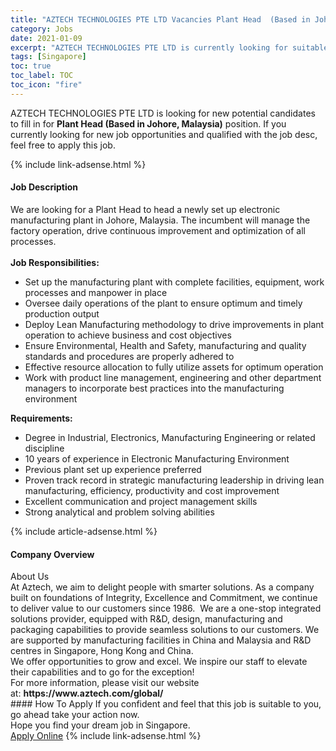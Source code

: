 ```yaml
---
title: "AZTECH TECHNOLOGIES PTE LTD Vacancies Plant Head  (Based in Johore, Malaysia)" 
category: Jobs 
date: 2021-01-09 
excerpt: "AZTECH TECHNOLOGIES PTE LTD is currently looking for suitable person to fill in the Plant Head  (Based in Johore, Malaysia) which positioned at Singapore" 
tags: [Singapore] 
toc: true 
toc_label: TOC 
toc_icon: "fire" 
--- 
```


<p>AZTECH TECHNOLOGIES PTE LTD is looking for new potential candidates to fill in for <b>Plant Head  (Based in Johore, Malaysia)</b> position. If you currently looking for new job opportunities and qualified with the job desc, feel free to apply this job.
</p>{% include link-adsense.html %} 
<div><div><h4>Job Description</h4></div><div><div><span><div><div><div>We are looking for a Plant Head to head a newly set up electronic manufacturing plant in Johore, Malaysia. The incumbent will manage the factory operation, drive continuous improvement and optimization of all processes.</div><div><br><strong>Job Responsibilities:</strong></div><ul><li>Set up the manufacturing plant with complete facilities, equipment, work processes and manpower in place</li><li>Oversee daily operations of the plant to ensure optimum and timely production output</li><li>Deploy Lean Manufacturing methodology to drive improvements in plant operation to achieve business and cost objectives</li><li>Ensure Environmental, Health and Safety, manufacturing and quality standards and procedures are properly adhered to</li><li>Effective resource allocation to fully utilize assets for optimum operation</li><li>Work with product line management, engineering and other department managers to incorporate best practices into the manufacturing environment</li></ul><div><strong>Requirements:</strong></div><ul><li>Degree in Industrial, Electronics, Manufacturing Engineering or related discipline</li><li>10 years of experience in Electronic Manufacturing Environment</li><li>Previous plant set up experience preferred</li><li>Proven track record in strategic manufacturing leadership in driving lean manufacturing, efficiency, productivity and cost improvement</li><li>Excellent communication and project management skills</li><li>Strong analytical and problem solving abilities</li></ul></div></div></span></div></div></div> 
{% include article-adsense.html %} 
<div><div><h4>Company Overview</h4></div><div><div><span><div><div>
	About Us</div>
<div>
	At Aztech, we aim to delight people with smarter solutions. As a company built on foundations of Integrity, Excellence and Commitment, we continue to deliver value to our customers since 1986.&#160; We are a one-stop integrated solutions provider, equipped with R&amp;D, design, manufacturing and packaging capabilities to provide seamless solutions to our customers. We are supported by manufacturing facilities in China and Malaysia and R&amp;D centres in Singapore, Hong Kong and China.</div>
<div>
	We offer opportunities to grow and excel. We inspire our staff to elevate their capabilities and to go for the exception!&#160;&#160;</div>
<div>
	For more information, please visit our website at:&#160;<strong>https://www.aztech.com/global/</strong></div></div></span></div></div></div> 
#### How To Apply 
If you confident and feel that this job is suitable to you, go ahead take your action now. <br/> 
Hope you find your dream job in Singapore. <br/> 
<a href="https://www.jobstreet.com.my/en/job/plant-head-based-in-johore-malaysia-8286566/origin/sg?jobId=jobstreet-sg-job-8286566&sectionRank=8&token=0~be465a8a-052f-4ac4-81f1-ed5e088f8657&fr=SRP%20View%20In%20New%20Ta" class="btn btn--info" target="_blank" rel="nofollow noopenner">Apply Online</a> 
{% include link-adsense.html %} 